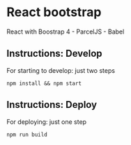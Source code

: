 # React bootstrap
React with Boostrap 4 -  ParcelJS - Babel


## Instructions: Develop

For starting to develop: just two steps 
```
npm install && npm start
```

## Instructions: Deploy

For deploying: just one step 
```
npm run build
```